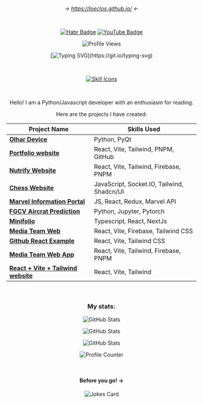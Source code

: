 
<div align="center">
  


<br>

*-> https://loeclos.github.io/ <-*

<br>

[![Habr Badge](https://img.shields.io/badge/HABR%20Career-blue?style=for-the-badge&logo=habr&logoColor=white)](https://career.habr.com/incongnitohacker)
[![YouTube Badge](https://img.shields.io/badge/YouTube-red?style=for-the-badge&logo=youtube&logoColor=white)](https://www.youtube.com/@LabyrinthineStudios)

![Profile Views](https://komarev.com/ghpvc/?username=marsianjohncarter&style=flat-square&color=blue)

[![Typing SVG](https://readme-typing-svg.demolab.com?font=Space+Mono&size=19&pause=1000&color=F74D4D&center=true&vCenter=true&width=600&lines=Welcome!;My+name+is+Gleb+and+I+categorize+myself;as+a+web+developer;Though+I+also+know+Python.)](https://git.io/typing-svg)

<br>

[![Skill Icons](https://skillicons.dev/icons?i=html,css,js,ts,py,bootstrap,jquery,babel,react,nextjs,webpack,flask,sklearn,regex,nodejs,git,postman,codepen,replit,github,stackoverflow,vscode,ubuntu,linux,npm,pnpm,vite,tailwind,pytorch&perline=8)](https://skillicons.dev)

<br>

Hello! I am a Python/Javascript developer with an enthusiasm for reading.

Here are the projects I have created:

| **Project Name**                                            | **Skills Used**                                                                 |
|------------------------------------------------------------|---------------------------------------------------------------------------------|
| [**Olhar Device**](https://olhar.media/) | Python, PyQt |
| [**Portfolio website**](https://loeclos.github.io) | React, Vite, Tailwind, PNPM, GitHub |
| [**Nutrify Website**](https://nutrify-preview.web.app/) | React, Vite, Tailwind, Firebase, PNPM |
| [**Chess Website**](https://chessgame-85747.vercel.app/) | JavaScript, Socket.IO, Tailwind, Shadcn/UI |
| [**Marvel Information Portal**](https://marvel-information-portal-2qnc.vercel.app/) | JS, React, Redux, Marvel API |
| [**FGCV Aircrat Prediction**](https://github.com/valdemirum/FGCV-aircraft-prediction) | Python, Jupyter, Pytorch |
| [**Minifolio**](https://minifolio-snowy.vercel.app/) | Typescript, React, NextJs |
| [**Media Team Web**](https://github.com/marsianjohncarter/Media-Team-Web-Firebase) | React, Vite, Firebase, Tailwind CSS |
| [**Github React Example**](https://github.com/marsianjohncarter/github-react-example) | React, Vite, Tailwind CSS |
| [**Media Team Web App**](https://gabc-media-team.web.app/) | React, Vite, Tailwind, Firebase, PNPM |
| [**React + Vite + Tailwind website**](https://github.com/marsianjohncarter/github-react-example) | React, Vite, Tailwind |



<br>

### My stats:

![GitHub Stats](https://github-readme-stats.vercel.app/api?username=loeclos&theme=react&show_icons=true&hide_border=true&count_private=true)

![GitHub Stats](https://github-readme-stats.vercel.app/api/top-langs/?username=loeclos&theme=react&show_icons=true&hide_border=true&layout=compact)

![GitHub Stats](https://github-readme-streak-stats.herokuapp.com/?user=loeclos&theme=react&hide_border=true)



![Profile Counter](https://profile-counter.glitch.me/{loeclos}/count.svg)

<br>

#### Before you go! ->


![Jokes Card](https://readme-jokes.vercel.app/api?hideBorder&theme=halloween)

</div>
